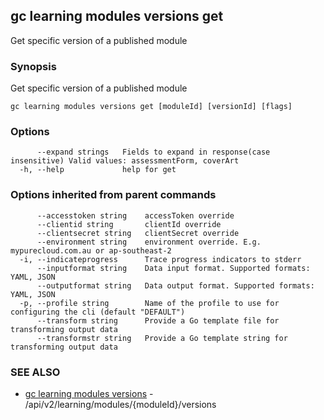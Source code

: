 ## gc learning modules versions get

Get specific version of a published module

### Synopsis

Get specific version of a published module

```
gc learning modules versions get [moduleId] [versionId] [flags]
```

### Options

```
      --expand strings   Fields to expand in response(case insensitive) Valid values: assessmentForm, coverArt
  -h, --help             help for get
```

### Options inherited from parent commands

```
      --accesstoken string    accessToken override
      --clientid string       clientId override
      --clientsecret string   clientSecret override
      --environment string    environment override. E.g. mypurecloud.com.au or ap-southeast-2
  -i, --indicateprogress      Trace progress indicators to stderr
      --inputformat string    Data input format. Supported formats: YAML, JSON
      --outputformat string   Data output format. Supported formats: YAML, JSON
  -p, --profile string        Name of the profile to use for configuring the cli (default "DEFAULT")
      --transform string      Provide a Go template file for transforming output data
      --transformstr string   Provide a Go template string for transforming output data
```

### SEE ALSO

* [gc learning modules versions](gc_learning_modules_versions.html)	 - /api/v2/learning/modules/{moduleId}/versions



